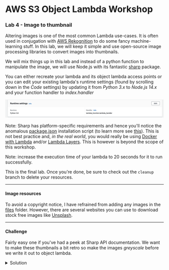 # AWS S3 Object Lambda Workshop
### Lab 4 - Image to thumbnail

Altering images is one of the most common Lambda use-cases. It is often used in conjugation with [AWS Rekognition](https://aws.amazon.com/rekognition/) to do some fancy machine-learning stuff. In this lab, we will keep it simple and use open-source image processing libraries to convert images into thumbnails. 

We will mix things up in this lab and instead of a python function to manipulate the image, we will use Node.js with its fantastic [sharp](https://sharp.pixelplumbing.com/) package.

You can either recreate your lambda and its object lambda access points or you can edit your existing lambda's runtime settings (found by scrolling down in the _Code_ settings) by updating it from _Python 3.x_ to _Node.js 14.x_ and your function handler to _index.handler_

![image](./images/runtime-settings.png)

Note: Sharp has platform-specific requirements and hence you'll notice the anomalous [package.json](./solution/package.json#L7) installation script (to learn more see [this](https://sharp.pixelplumbing.com/install#aws-lambda)). This is not best practice and, _in the real world_, you would really be using [Docker with Lambda](https://docs.aws.amazon.com/lambda/latest/dg/images-create.html) and/or [Lambda Layers](https://docs.aws.amazon.com/lambda/latest/dg/configuration-layers.html). This is however is beyond the scope of this workshop. 

Note: increase the execution time of your lambda to 20 seconds for it to run successfully. 

This is the final lab. Once you're done, be sure to check out the `cleanup` branch to delete your resources. 

*** 

#### Image resources
To avoid a copyright notice, I have refrained from adding any images in the [files](./files) folder. However, there are several websites you can use to download stock free images like [Unsplash](https://unsplash.com/t/people). 

***

#### Challenge
Fairly easy one if you've had a peek at Sharp API documentation. 
We want to make these thumbnails a bit retro so make the images _greyscale_ before we write it out to object lambda.

</p>
</details>
<details>
<summary>Solution</summary>
<p>

```javascript

const resized = await sharp(data)
    .resize({ width: 256, height: 256 })
    .greyscale() //Added this line. 
    .toBuffer();

```

</p>
</details>

